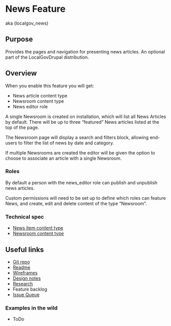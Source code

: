 # News Feature 

aka (localgov_news)

## Purpose
Provides the pages and navigation for presenting news articles. An optional part of the LocalGovDrupal distribution.

## Overview
When you enable this feature you will get:
* News article content type
* Newsroom content type
* News editor role

A single Newsroom is created on installation, which will list all News Articles by default. There will be up to three “featured” News articles listed at the top of the page. 

The Newsroom page will display a search and filters block, allowing end-users to filter the list of news by date and category.

If multiple Newsrooms are created the editor will be given the option to choose to associate an article with a single Newsroom. 

### Roles 
By default a person with the news_editor role can publish and unpublish news articles.

Custom permissions will need to be set up to define which roles can feature News, and create, edit and delete content of the type “Newsroom”.

### Technical spec
- [News item content type](/config/content-types.html#news-article)
- [Newsroom content type](/config/content-types.html#newsroom)

## Useful links
- [Git repo](https://github.com/localgovdrupal/localgov_news)
- [Readme](https://github.com/localgovdrupal/localgov_news/blob/master/README.md)
- [Wireframes](https://design.penpot.app/#/view/54c29d80-c3a6-11eb-8557-f55ab9adbb41/54c29d81-c3a6-11eb-8557-f55ab9adbb41?index=0)
- [Design notes](https://miro.com/app/board/o9J_lHm9M2s=/?moveToWidget=3074457359569856449&cot=14)
- [Research](https://drive.google.com/drive/folders/1QbL2KrKNBbEkBGwEmKtDyEUxgYsgNZsS)
- Feature backlog
- [Issue Queue](https://github.com/localgovdrupal/localgov_news/issues)

### Examples in the wild
 - ToDo
